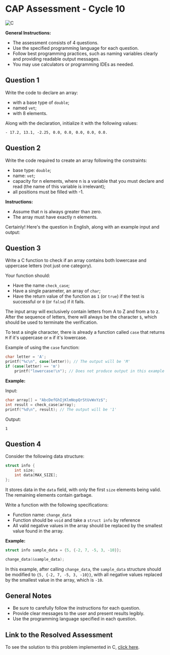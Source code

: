 # CAP Assessment - Cycle 10

![C](https://img.shields.io/badge/c-DA1F26?style=for-the-badge&logo=c&logoColor=white)

**General Instructions:**
- The assessment consists of 4 questions.
- Use the specified programming language for each question.
- Follow best programming practices, such as naming variables clearly and providing readable output messages.
- You may use calculators or programming IDEs as needed.

## Question 1

Write the code to declare an array:
- with a base type of ```double```;
- named `vet`;
- with 8 elements.

Along with the declaration, initialize it with the following values:

```
- 17.2, 13.1, -2.25, 0.0, 0.0, 0.0, 0.0, 0.0.
```

## Question 2

Write the code required to create an array following the constraints:
- base type: ```double```;
- name: ```vet```;
- capacity for n elements, where n is a variable that you must declare and read (the name of this variable is irrelevant);
- all positions must be filled with -1.

**Instructions:**
- Assume that n is always greater than zero.
- The array must have exactly n elements.

Certainly! Here's the question in English, along with an example input and output:

## Question 3

Write a C function to check if an array contains both lowercase and uppercase letters (not just one category).

Your function should:
- Have the name `check_case`;
- Have a single parameter, an array of `char`;
- Have the return value of the function as `1` (or `true`) if the test is successful or `0` (or `false`) if it fails.

The input array will exclusively contain letters from A to Z and from a to z. After the sequence of letters, there will always be the character `$`, which should be used to terminate the verification.

To test a single character, there is already a function called `case` that returns `M` if it's uppercase or `m` if it's lowercase.

Example of using the `case` function:

```c
char letter = 'A';
printf("%c\n", case(letter)); // The output will be 'M'
if (case(letter) == 'm')
    printf("lowercase!\n"); // Does not produce output in this example
```

**Example:**

Input:
```c
char array[] = "AbcDefGhIjKlmNopQrStUvWxYz$";
int result = check_case(array);
printf("%d\n", result); // The output will be '1'
```

Output:
```
1
```

## Question 4

Consider the following data structure:

```c
struct info {
    int size;
    int data[MAX_SIZE];
};
```

It stores data in the `data` field, with only the first `size` elements being valid. The remaining elements contain garbage.

Write a function with the following specifications:

- Function name: `change_data`
- Function should be `void` and take a `struct info` by reference
- All valid negative values in the array should be replaced by the smallest value found in the array.

**Example:**

```c
struct info sample_data = {5, {-2, 7, -5, 3, -10}};

change_data(&sample_data);
```

In this example, after calling `change_data`, the `sample_data` structure should be modified to `{5, {-2, 7, -5, 3, -10}}`, with all negative values replaced by the smallest value in the array, which is `-10`.


## General Notes
- Be sure to carefully follow the instructions for each question.
- Provide clear messages to the user and present results legibly.
- Use the programming language specified in each question.

## Link to the Resolved Assessment

To see the solution to this problem implemented in C, [click here](/2020_2/CAP/Cycle10/Assessment/A10.md).